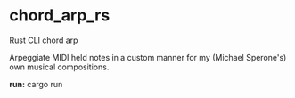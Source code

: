 # chord_arp_rs
Rust CLI chord arp

Arpeggiate MIDI held notes in a custom manner for my (Michael Sperone's) own musical compositions.

**run:**  cargo run
